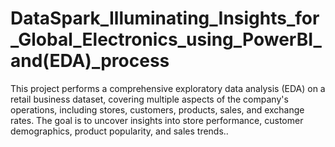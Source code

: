 # DataSpark_Illuminating_Insights_for_Global_Electronics_using_PowerBI_and(EDA)_process
This project performs a comprehensive exploratory data analysis (EDA) on a retail business dataset, covering multiple aspects of the company's operations, including stores, customers, products, sales, and exchange rates. The goal is to uncover insights into store performance, customer demographics, product popularity, and sales trends..
